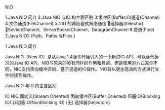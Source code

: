 NIO

1.Java NIO 简介
2.Java NIO 与IO 的主要区别
3.缓冲区(Buffer)和通道(Channel)
4.文件通道(FileChannel)
5.NIO 的非阻塞式网络通信
选择器(Selector)
SocketChannel、ServerSocketChannel、DatagramChannel
6.管道(Pipe)
7.Java NIO2 (Path、Paths 与Files )

1 Java NIO 简介

Java NIO（New IO）是从Java 1.4版本开始引入的一个新的IO API，可以替代标准的Java IO API。NIO与原来的IO有同样的作用和目的，但是使用的方式完全不同，NIO支持面向缓冲区的、基于通道的IO操作。NIO将以更加高效的方式进行文件的读写操作。



Java NIO 与IO 的主要区别



IO
NIO
面向流(Stream Oriented)
面向缓冲区(Buffer Oriented)
阻塞IO(Blocking IO)
非阻塞IO(NonBlocking IO)
(无)
选择器(Selectors)